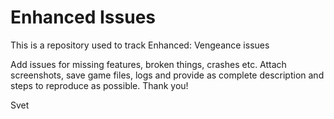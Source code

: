 # Enhanced Issues
This is a repository used to track Enhanced: Vengeance issues

Add issues for missing features, broken things, crashes etc. Attach screenshots, save game files, logs and provide as complete description and steps to reproduce as possible. Thank you! 

Svet
